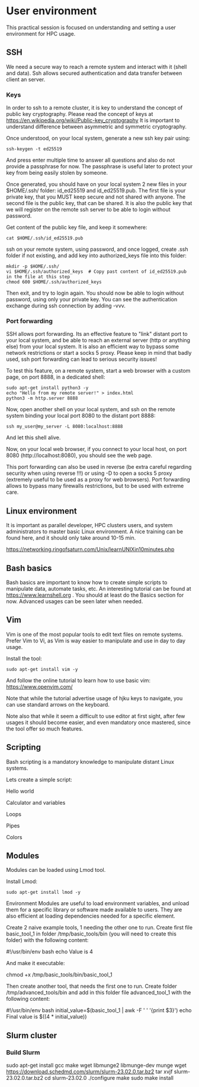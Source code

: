 # User environment

This practical session is focused on understanding and setting a user environment for HPC usage.

## SSH

We need a secure way to reach a remote system and interact with it (shell and data). Ssh allows secured authentication and data transfer between client an server.

### Keys

In order to ssh to a remote cluster, it is key to understand the concept of public key cryptography. Please read the concept of keys at https://en.wikipedia.org/wiki/Public-key_cryptography 
It is important to understand difference between asymmetric and symmetric cryptography.

Once understood, on your local system, generate a new ssh key pair using:

```
ssh-keygen -t ed25519
```

And press enter multiple time to answer all questions and also do not provide a passphrase for now.
The passphrase is useful later to protect your key from being easily stolen by someone.

Once generated, you should have on your local system 2 new files in your $HOME/.ssh/ folder: id_ed25519 and id_ed25519.pub. The first file is your private key, that you MUST keep secure and not shared with anyone. The second file is the public key, that can be shared. It is also the public key that we will register on the remote ssh server to be able to login without password.

Get content of the public key file, and keep it somewhere:

```
cat $HOME/.ssh/id_ed25519.pub
```

ssh on your remote system, using password, and once logged, create .ssh folder if not existing, and add key into authorized_keys file into this folder:

```
mkdir -p $HOME/.ssh/
vi $HOME/.ssh/authorized_keys  # Copy past content of id_ed25519.pub in the file at this step
chmod 600 $HOME/.ssh/authorized_keys
```

Then exit, and try to login again. You should now be able to login without password, using only your private key. You can see the authentication exchange during ssh connection by adding -vvv.

### Port forwarding

SSH allows port forwarding. Its an effective feature to "link" distant port to your local system, and be able to reach an external server (http or anything else) from your local system.
It is also an efficient way to bypass some network restrictions or start a socks 5 proxy. Please keep in mind that badly used, ssh port forwarding can lead to serious security issues!

To test this feature, on a remote system, start a web browser with a custom page, on port 8888, in a dedicated shell:

```
sudo apt-get install python3 -y
echo "Hello from my remote server!" > index.html
python3 -m http.server 8888
```

Now, open another shell on your local system, and ssh on the remote system binding your local port 8080 to the distant port 8888:

```
ssh my_user@my_server -L 8080:localhost:8888
```

And let this shell alive.

Now, on your local web browser, if you connect to your local host, on port 8080 (http://localhost:8080), you should see the web page.

This port forwarding can also be used in reverse (be extra careful regarding security when using reverse !!!) or using -D to open a socks 5 proxy (extremely useful to be used as a proxy for web browsers). Port forwarding allows to bypass many firewalls restrictions, but to be used with extreme care.

## Linux environment

It is important as parallel developer, HPC clusters users, and system administrators to master basic Linux environment. A nice training can be found here, and it should only take around 10-15 min.

https://networking.ringofsaturn.com/Unix/learnUNIXin10minutes.php

## Bash basics

Bash basics are important to know how to create simple scripts to manipulate data, automate tasks, etc.
An interesting tutorial can be found at https://www.learnshell.org . You should at least do the Basics section for now. Advanced usages can be seen later when needed.

## Vim

Vim is one of the most popular tools to edit text files on remote systems. Prefer Vim to Vi, as Vim is way easier to manipulate and use in day to day usage.

Install the tool:

```
sudo apt-get install vim -y
```

And follow the online tutorial to learn how to use basic vim: https://www.openvim.com/

Note that while the tutorial advertise usage of hjku keys to navigate, you can use standard arrows on the keyboard.

Note also that while it seem a difficult to use editor at first sight, after few usages it should become easier, and even mandatory once mastered, since the tool offer so much features.

## Scripting

Bash scripting is a mandatory knowledge to manipulate distant Linux systems.

Lets create a simple script:

Hello world

Calculator and variables

Loops

Pipes

Colors

## Modules

Modules can be loaded using Lmod tool.

Install Lmod:

```
sudo apt-get install lmod -y
```

Environment Modules are useful to load environment variables, and unload them for a specific library or software made available to users. They are also efficient at loading dependencies needed for a specific element.

Create 2 naive example tools, 1 needing the other one to run.
Create first file basic_tool_1 in folder /tmp/basic_tools/bin (you will need to create this folder) with the following content:

#!/usr/bin/env bash
echo Value is 4

And make it executable:

chmod +x /tmp/basic_tools/bin/basic_tool_1

Then create another tool, that needs the first one to run. Create folder /tmp/advanced_tools/bin and add in this folder file advanced_tool_1 with the following content:

#!/usr/bin/env bash
initial_value=$(basic_tool_1 | awk -F ' ' '{print $3}')
echo Final value is $((4 * initial_value))

## Slurm cluster

### Build Slurm

sudo apt-get install gcc make wget libmunge2 libmunge-dev munge
wget https://download.schedmd.com/slurm/slurm-23.02.0.tar.bz2
tar xvjf slurm-23.02.0.tar.bz2
cd slurm-23.02.0
./configure
make
sudo make install

